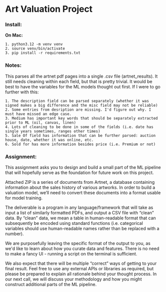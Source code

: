 # Art Valuation Project

### Install:
**On Mac:**

    1. python3.12 -m venv venv
    2. source venv/bin/activate
    3. pip install -r requirements.txt


### Notes:
This parses all the artnet pdf pages into a single .csv file (artnet_results). It still needs cleaning within each field, but that is pretty trivial. It would be best to have the variables for the ML models thought out first. If I were to go further with this:

    1. The description field can be parsed separately (whether it was signed makes a big difference and the misc field may not be reliable)
    2. Some entries from desription are missing. I'd figure out why. I must have missed an edge case. 
    3. Medium has important key words that should be separately extracted prior to ML (oil, canvas, linen)
    4. Lots of cleaning to be done in some of the fields (i.e. date has single years sometimes, ranges other times)
    5. Sale Of field has information that can be further parsed: auction house, date, whether it was online, etc. 
    6. Sold for has more information besides price (i.e. Premium or not)


### Assignment:

This assignment asks you to design and build a small part of the ML pipeline that will hopefully serve as the foundation for future work on this project. 

Attached ZIP is a series of documents from Artnet, a database containing information about the sales history of various artworks. In order to build a valuation model, we’ll need to convert these documents into a format usable for model training. 

The deliverable is a program in any language/framework that will take as input a list of similarly formatted PDFs, and output a CSV file with “clean” data. By “clean” data, we mean a table in human-readable format that can subsequently be encoded using standard functions (i.e. categorical variables should use human-readable names rather than be replaced with a number). 

We are purposefully leaving the specific format of the output to you, as we'd like to learn about how you curate data and features. There is no need to make a fancy UI - running a script on the terminal is sufficient. 

We also expect that there will be multiple “correct” ways of getting to your final result. Feel free to use any external APIs or libraries as required, but please be prepared to explain all rationale behind your thought process. In our next call, we will discuss your methodology and how you might construct additional parts of the ML pipeline. 